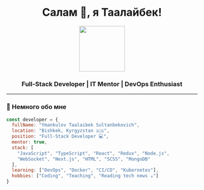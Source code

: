<h1 align="center">Салам 👋, я Таалайбек!</h1>

<p align="center">
  <img src="https://media.giphy.com/media/ZVik7pBtu9dNS/giphy.gif" width="120" />
</p>

<h3 align="center">Full-Stack Developer | IT Mentor | DevOps Enthusiast</h3>

---

### 🚀 Немного обо мне

```js
const developer = {
  fullName: "Ymankulov Taalaibek Sultanbekovich",
  location: "Bishkek, Kyrgyzstan 🇰🇬",
  position: "Full-Stack Developer 💻",
  mentor: true,
  stack: [
    "JavaScript", "TypeScript", "React", "Redux", "Node.js", 
    "WebSocket", "Next.js", "HTML", "SCSS", "MongoDB"
  ],
  learning: ["DevOps", "Docker", "CI/CD", "Kubernetes"],
  hobbies: ["Coding", "Teaching", "Reading tech news ☕️"]
}
